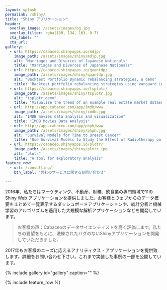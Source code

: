 ```yaml
---
layout: splash
permalink: /shiny/
title: "Shiny アプリケーション"
header:
  overlay_image: /assets/images/bg.jpg
  overlay_filter: rgba(139, 134, 163, 0.7)
  cta_label: ""
  cta_url: 
gallery:
  - url: https://cabaceo.shinyapps.io/mdjp/
    image_path: /assets/images/shiny/mdjp.jpg
    alt: "Marriages and Divorces of Japanese Nationals"
    title: "Marriages and Divorces of Japanese Nationals"
  - url: https://cabaceo.shinyapps.io/quantdp/
    image_path: /assets/images/shiny/quantdp.jpg
    alt: "Backtest Portfolio Dynamic rebalancing strategies, a demo"
    title: "Backtest portfolio rebalancing strategies using vanguard index funds"
  - url: https://cabaceo.shinyapps.io/tsplotr/
    image_path: /assets/images/shiny/tsplotr.jpg
    alt: "tsplotr demo"
    title: "Visualize the trend of an example real estate market dataset"    
  - url: http://app.cabaceo.com/app/imdb/www
    image_path: /assets/images/shiny/imdb.jpg
    alt: "IMDB movies data analysis and visualization"
    title: "IMDB Movies Data Analysis"
  - url: http://app.cabaceo.com/app/phph/www
    image_path: /assets/images/shiny/phph.jpg
    alt: "Survival Models for Time to Breast Cancer"
    title: "Use Survival Models to Study the Effect of Radiotherapy on Time to Breast Cancer"
  - url: https://cabaceo.shinyapps.io/plotr/
    image_path: /assets/images/shiny/plotr.jpg
    alt: "plotr"
    title: "A tool for exploratory analysis"
feature_row:
  - url: /consulting/
    btn_label: "弊社のサービスに関するお問い合わせ"      
        
---
```


2016年、私たちはマーケティング、不動産、財務、飲食業の専門領域で11のShiny Web アプリケーションを提供しました。お客様とウェブからのデータ概要をまとめて一覧表示するダッシュボードアプリケーションや、統計分析と機械学習のアルゴリズムを適用した大規模な解析アプリケーションなどを開発しています。

>お客様の声：Cabaceoのデータサイエンティストを高く評価します。私たちの要望をもとに、洗練されたバグのないShinyアプリケーションを開発していただきました。

2017年もお客様のニーズに応えるアナリティクス・アプリケーションを提供致します。詳細をお問い合わせ下さい。これまで実装した事例の一部を公開しています。

{% include gallery id="gallery" caption="" %}

{% include feature_row %}